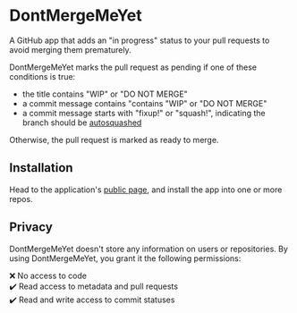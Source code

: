 # DontMergeMeYet

A GitHub app that adds an "in progress" status to your pull requests to avoid merging them prematurely.

DontMergeMeYet marks the pull request as pending if one of these conditions is true:

- the title contains "WIP" or "DO NOT MERGE"
- a commit message contains "contains "WIP" or "DO NOT MERGE"
- a commit message starts with "fixup!" or "squash!", indicating the branch should be [autosquashed](http://fle.github.io/git-tip-keep-your-branch-clean-with-fixup-and-autosquash.html)

Otherwise, the pull request is marked as ready to merge.

## Installation

Head to the application's [public page](https://github.com/apps/dontmergemeyet), and install the app into one or more repos.

## Privacy

DontMergeMeYet doesn't store any information on users or repositories. By using DontMergeMeYet, you grant it the following permissions:

❌ No access to code  
✔️ Read access to metadata and pull requests  
✔️ Read and write access to commit statuses
